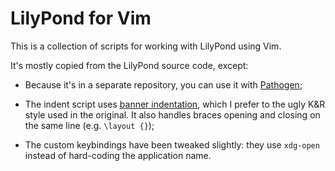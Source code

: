 LilyPond for Vim
================

This is a collection of scripts for working with LilyPond using Vim.

It's mostly copied from the LilyPond source code, except:

* Because it's in a separate repository, you can use it with
  [Pathogen][];

* The indent script uses [banner indentation][], which I prefer to the
  ugly K&R style used in the original. It also handles braces opening
  and closing on the same line (e.g. `\layout {}`);

* The custom keybindings have been tweaked slightly: they use `xdg-open`
  instead of hard-coding the application name.

[Pathogen]: https://github.com/tpope/vim-pathogen
[banner indentation]: https://en.wikipedia.org/wiki/Indent_style#Banner_style

